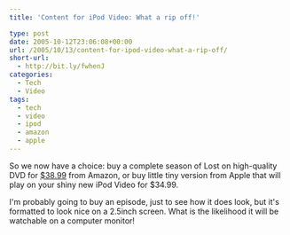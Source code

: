 ```yaml
---
title: 'Content for iPod Video: What a rip off!'

type: post
date: 2005-10-12T23:06:08+00:00
url: /2005/10/13/content-for-ipod-video-what-a-rip-off/
short-url:
  - http://bit.ly/fwhenJ
categories:
  - Tech
  - Video
tags:
  - tech
  - video
  - ipod
  - amazon
  - apple
---
```

So we now have a choice: buy a complete season of Lost on high-quality DVD for <a href="http://www.amazon.com/exec/obidos/tg/detail/-/B00005JNOG/qid=1129158043/sr=8-1/ref=pd_bbs_1/104-9926101-0787131?v=glance&#038;s=dvd&#038;n=507846">$38.99</a> from Amazon, or buy little tiny version from Apple that will play on your shiny new iPod Video for $34.99.

I'm probably going to buy an episode, just to see how it does look, but it's formatted to look nice on a 2.5inch screen. What is the likelihood it will be watchable on a computer monitor!